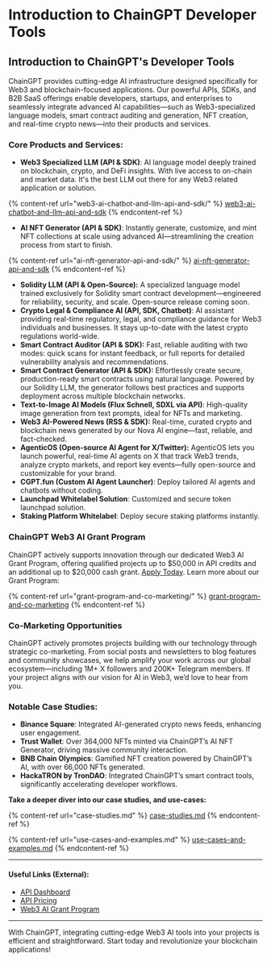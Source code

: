 # Introduction to ChainGPT Developer Tools

## Introduction to ChainGPT's Developer Tools

ChainGPT provides cutting-edge AI infrastructure designed specifically for Web3 and blockchain-focused applications. Our powerful APIs, SDKs, and B2B SaaS offerings enable developers, startups, and enterprises to seamlessly integrate advanced AI capabilities—such as Web3-specialized language models, smart contract auditing and generation, NFT creation, and real-time crypto news—into their products and services.

### Core Products and Services:

* **Web3 Specialized LLM (API & SDK)**: AI language model deeply trained on blockchain, crypto, and DeFi insights. With live access to on-chain and market data. It's the best LLM out there for any Web3 related application or solution.

{% content-ref url="web3-ai-chatbot-and-llm-api-and-sdk/" %}
[web3-ai-chatbot-and-llm-api-and-sdk](web3-ai-chatbot-and-llm-api-and-sdk/)
{% endcontent-ref %}

* **AI NFT Generator (API & SDK)**: Instantly generate, customize, and mint NFT collections at scale using advanced AI—streamlining the creation process from start to finish.

{% content-ref url="ai-nft-generator-api-and-sdk/" %}
[ai-nft-generator-api-and-sdk](ai-nft-generator-api-and-sdk/)
{% endcontent-ref %}

* **Solidity LLM (API & Open-Source):** A specialized language model trained exclusively for Solidity smart contract development—engineered for reliability, security, and scale. Open-source release coming soon.
* **Crypto Legal & Compliance AI (API, SDK, Chatbot)**: AI assistant providing real-time regulatory, legal, and compliance guidance for Web3 individuals and businesses. It stays up-to-date with the latest crypto regulations world-wide.
* **Smart Contract Auditor (API & SDK):** Fast, reliable auditing with two modes: quick scans for instant feedback, or full reports for detailed vulnerability analysis and recommendations.
* **Smart Contract Generator (API & SDK):** Effortlessly create secure, production-ready smart contracts using natural language. Powered by our Solidity LLM, the generator follows best practices and supports deployment across multiple blockchain networks.
* **Text-to-Image AI Models (Flux Schnell, SDXL via API)**: High-quality image generation from text prompts, ideal for NFTs and marketing.
* **Web3 AI-Powered News (RSS & SDK):** Real-time, curated crypto and blockchain news generated by our Nova AI engine—fast, reliable, and fact-checked.
* **AgenticOS (Open-source AI Agent for X/Twitter):** AgenticOS lets you launch powerful, real-time AI agents on X that track Web3 trends, analyze crypto markets, and report key events—fully open-source and customizable for your brand.
* **CGPT.fun (Custom AI Agent Launcher)**: Deploy tailored AI agents and chatbots without coding.
* **Launchpad Whitelabel Solution**: Customized and secure token launchpad solution.
* **Staking Platform Whitelabel**: Deploy secure staking platforms instantly.

### ChainGPT Web3 AI Grant Program

ChainGPT actively supports innovation through our dedicated Web3 AI Grant Program, offering qualified projects up to $50,000 in API credits and an additional up to $20,000 cash grant. [Apply Today](https://www.chaingpt.org/web3-ai-grant). Learn more about our Grant Program:

{% content-ref url="grant-program-and-co-marketing/" %}
[grant-program-and-co-marketing](grant-program-and-co-marketing/)
{% endcontent-ref %}

### Co-Marketing Opportunities

ChainGPT actively promotes projects building with our technology through strategic co-marketing. From social posts and newsletters to blog features and community showcases, we help amplify your work across our global ecosystem—including 1M+ X followers and 200K+ Telegram members. If your project aligns with our vision for AI in Web3, we’d love to hear from you.

### Notable Case Studies:

* **Binance Square**: Integrated AI-generated crypto news feeds, enhancing user engagement.
* **Trust Wallet**: Over 364,000 NFTs minted via ChainGPT’s AI NFT Generator, driving massive community interaction.
* **BNB Chain Olympics**: Gamified NFT creation powered by ChainGPT’s AI, with over 66,000 NFTs generated.
* **HackaTRON by TronDAO**: Integrated ChainGPT’s smart contract tools, significantly accelerating developer workflows.

**Take a deeper diver into our case studies, and use-cases:**

{% content-ref url="case-studies.md" %}
[case-studies.md](case-studies.md)
{% endcontent-ref %}

{% content-ref url="use-cases-and-examples.md" %}
[use-cases-and-examples.md](use-cases-and-examples.md)
{% endcontent-ref %}

***

#### **Useful Links (External):**

* [API Dashboard](https://app.chaingpt.org/apidashboard)
* [API Pricing](https://app.chaingpt.org/pricing)
* [Web3 AI Grant Program](https://www.chaingpt.org/web3-ai-grant)

***

With ChainGPT, integrating cutting-edge Web3 AI tools into your projects is efficient and straightforward. Start today and revolutionize your blockchain applications!
